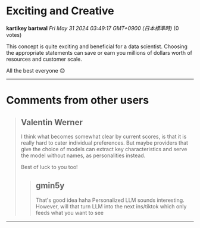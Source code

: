 # Exciting and Creative

**kartikey bartwal** *Fri May 31 2024 03:49:17 GMT+0900 (日本標準時)* (0 votes)

This concept is quite exciting and beneficial for a data scientist. Choosing the appropriate statements can save or earn you millions of dollars worth of resources and customer scale. 

All the best everyone 😊



---

 # Comments from other users

> ## Valentin Werner
> 
> I think what becomes somewhat clear by current scores, is that it is really hard to cater individual preferences. But maybe providers that give the choice of models can extract key characteristics and serve the model without names, as personalities instead. 
> 
> Best of luck to you too!
> 
> 
> 
> > ## gmin5y
> > 
> > That's good idea haha Personalized LLM sounds interesting. However, will that turn LLM into the next ins/tiktok which only feeds what you want to see
> > 
> > 
> > 


---

